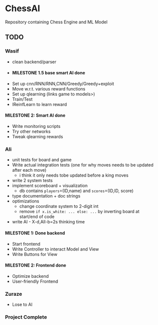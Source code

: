 # ChessAI

Repository containing Chess Engine and ML Model

## TODO
### **Wasif**
- clean backend/parser
- #### MILESTONE 1.5 base smart AI done
- Set up cnn/RNN/RNN,CNN/Greedy/Greedy+exploit
- Move w.r.t. various reward functions  
- Set up qlearning (links game to models>)
- Train/Test
- IReinfLearn to learn reward
#### MILESTONE 2: **Smart AI done**
- Write monitoring scripts
- Try other networks
- Tweak qlearning rewards

### **Ali**
- unit tests for board and game
- Write actual integration tests (one for why moves needs to be updated after each move)
  - i think it only needs tobe updated before a king moves
- write 2 system tests
- implement scoreboard + visualization
  - db contains `players`=(ID,name) and `scores`=(ID,ID, score)
- type documentation + doc strings
- optimizations
  - change coordinate system to 2-digit int
  - remove `if x.is_white: ... else: ...` by inverting board at start/end of code
- write AI - X-d,All-b=2s thinking time
#### MILESTONE 1: **Done backend**
- Start frontend
- Write Controller to interact Model and View
- Write Buttons for View
#### MILESTONE 2: **Frontend done**
- Optimize backend
- User-friendly Frontend

### **Zuraze**
- Lose to AI

### Project Complete
